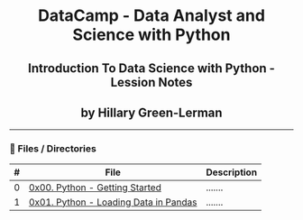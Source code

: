 <h1 align="center">DataCamp - Data Analyst and Science with Python </h1>

<h2 align="center">Introduction To Data Science with Python - Lession Notes </h2>

<h2 align="center">by Hillary Green-Lerman </h2>

---

### :file_folder: Files / Directories

#|File|Description
---|---|---
0|[0x00. Python - Getting Started](./0x00-getting_started)|.......
1|[0x01. Python - Loading Data in Pandas](./0x01-load_data_pandas)|.......
